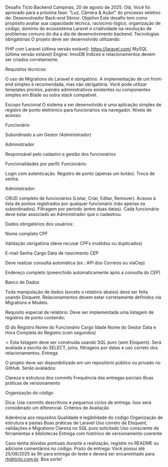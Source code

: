 Desafio Ticto Backend
Campinas, 20 de agosto de 2025.
Olá,
Você foi aprovado para a próxima fase: “Luz, Câmera & Ação!” do processo seletivo de:
Desenvolvedor Back-end Sênior.
Objetivo
Este desafio tem como propósito avaliar sua capacidade técnica, raciocínio lógico, organização de código, domínio do ecossistema Laravel e criatividade na resolução de problemas comuns do dia a dia de desenvolvimento backend.
Tecnologias obrigatórias
O projeto deve ser desenvolvido utilizando:

PHP com Laravel (última versão estável): https://laravel.com/
MySQL (última versão estável)
Engine: InnoDB
Índices e relacionamentos devem ser criados corretamente.

Requisitos técnicos:

O uso de Migrations do Laravel é obrigatório.
A implementação de um front-end simples é recomendada, mas não obrigatória.
Você pode utilizar templates prontos, painéis administrativos existentes ou componentes simples em Blade ou outra stack compatível.

Escopo funcional
O sistema a ser desenvolvido é uma aplicação simples de registro de ponto eletrônico para funcionários via navegador.
Níveis de acesso:

Funcionário

Subordinado a um Gestor (Administrador)

Administrador

Responsável pelo cadastro e gestão dos funcionários

Funcionalidades por perfil:
Funcionário:

Login com autenticação.
Registro de ponto (apenas um botão).
Troca de senha.

Administrador:

CRUD completo de funcionários (Listar, Criar, Editar, Remover).
Acesso à lista de pontos registrados por qualquer funcionário (não apenas os subordinados).
Filtragem por período (entre duas datas).
Cada funcionário deve estar associado ao Administrador que o cadastrou.

Dados obrigatórios dos usuários:

Nome completo
CPF

Validação obrigatória (deve recusar CPFs inválidos ou duplicados)

E-mail
Senha
Cargo
Data de nascimento
CEP

Deve realizar consulta automática (ex.: API dos Correios ou viaCep)

Endereço completo (preenchido automaticamente após a consulta do CEP)

Banco de Dados

Toda manipulação de dados (exceto o relatório abaixo) deve ser feita usando Eloquent.
Relacionamentos devem estar corretamente definidos via Migrations e Models.

Requisito especial de relatório:
Deve ser implementada uma listagem de registros de ponto contendo:

ID do Registro
Nome do Funcionário
Cargo
Idade
Nome do Gestor
Data e Hora Completa do Registro (com segundos)

➢ Esta listagem deve ser construída usando SQL puro (sem Eloquent).
Será avaliada a escrita do SELECT, joins, filtragens por datas e uso correto dos relacionamentos.
Entrega

O projeto deve ser disponibilizado em um repositório público ou privado no GitHub.
Serão avaliados:

Clareza e estrutura dos commits
Frequência das entregas parciais
Boas práticas de versionamento

Organização do código

Dica: Use commits descritivos e pequenos ciclos de entrega. Isso será considerado um diferencial.
Critérios de Avaliação

Aderência aos requisitos
Qualidade e legibilidade do código
Organização de estrutura e pastas
Boas práticas de Laravel
Uso correto de Eloquent, validações e Migrations
Clareza no SQL puro solicitado
Uso consciente de ferramentas e bibliotecas
Entrega com histórico de versionamento coerente

Caso tenha dúvidas pontuais durante a realização, registre no README ou adicione comentários no código.
Prazo de entrega: Você possui até 25/08/2025 às 9h para entrega do teste e deverá ser encaminhado para rh@ticto.com.br.
Boa sorte!
